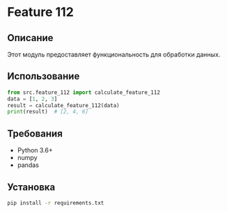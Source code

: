# Feature 112
## Описание
Этот модуль предоставляет функциональность для обработки данных.
## Использование
```python
from src.feature_112 import calculate_feature_112
data = [1, 2, 3]
result = calculate_feature_112(data)
print(result)  # [2, 4, 6]
```
## Требования
- Python 3.6+
- numpy
- pandas
## Установка
```bash
pip install -r requirements.txt
```